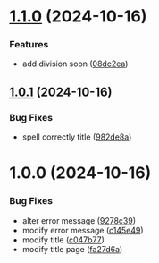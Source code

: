 # [1.1.0](https://github.com/LudovicEvrin/open/compare/v1.0.1...v1.1.0) (2024-10-16)


### Features

* add division soon ([08dc2ea](https://github.com/LudovicEvrin/open/commit/08dc2ea0906511b0552731eb77e44c996f819c4c))

## [1.0.1](https://github.com/LudovicEvrin/open/compare/v1.0.0...v1.0.1) (2024-10-16)


### Bug Fixes

* spell correctly title ([982de8a](https://github.com/LudovicEvrin/open/commit/982de8ab0a92260a3f5f3eb35eb11cd928506f27))

# 1.0.0 (2024-10-16)


### Bug Fixes

* alter error message ([9278c39](https://github.com/LudovicEvrin/open/commit/9278c3905044e8971e4dec1354bd3c4043756eed))
* modify error message ([c145e49](https://github.com/LudovicEvrin/open/commit/c145e494e6c748145cba68a072c8d21e5d73211e))
* modify title ([c047b77](https://github.com/LudovicEvrin/open/commit/c047b77dd138c2ba03054c03ba96f79f22421fa2))
* modify title page ([fa27d6a](https://github.com/LudovicEvrin/open/commit/fa27d6a0bf809b9e0c0046d9181552634a7dd190))
